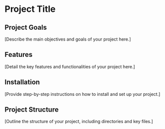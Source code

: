 # Project Title

## Project Goals
[Describe the main objectives and goals of your project here.]

## Features
[Detail the key features and functionalities of your project here.]

## Installation
[Provide step-by-step instructions on how to install and set up your project.]

## Project Structure
[Outline the structure of your project, including directories and key files.]

